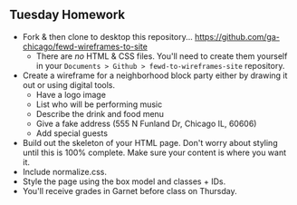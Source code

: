## Tuesday Homework

- Fork & then clone to desktop this repository... https://github.com/ga-chicago/fewd-wireframes-to-site
  - There are _no_ HTML & CSS files. You'll need to create them yourself in your `Documents > Github > fewd-to-wireframes-site` repository.
- Create a wireframe for a neighborhood block party either by drawing it out or using digital tools.
  - Have a logo image
  - List who will be performing music
  - Describe the drink and food menu
  - Give a fake address (555 N Funland Dr, Chicago IL, 60606)
  - Add special guests
- Build out the skeleton of your HTML page. Don't worry about styling until this is 100% complete. Make sure your content is where you want it.
- Include normalize.css.
- Style the page using the box model and classes + IDs.
- You'll receive grades in Garnet before class on Thursday.
